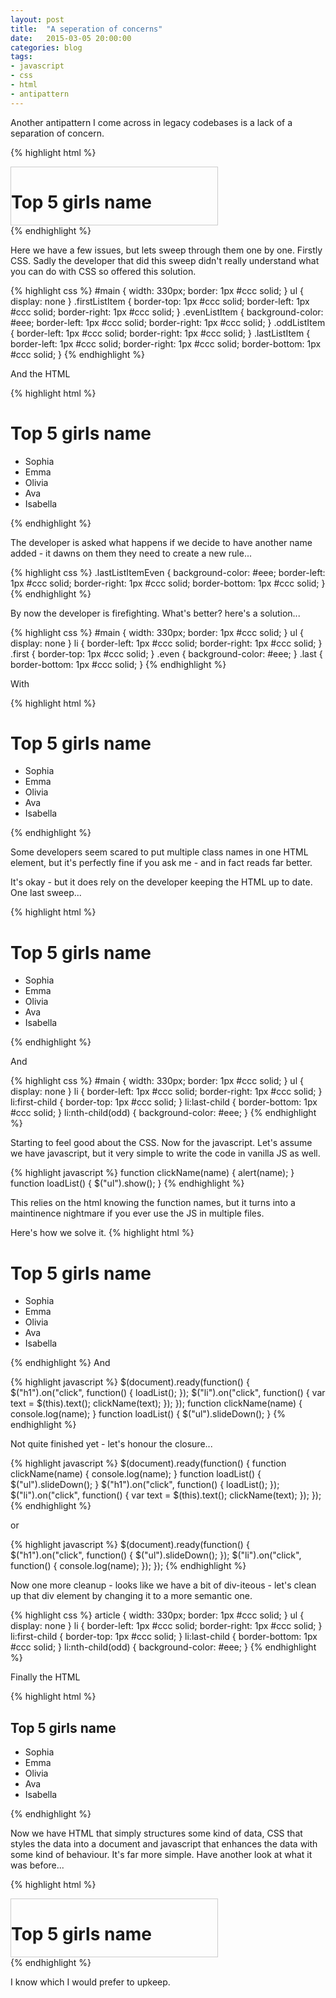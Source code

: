 ```yaml
---
layout: post
title:  "A seperation of concerns"
date:   2015-03-05 20:00:00
categories: blog
tags: 
- javascript
- css
- html
- antipattern
---
```



Another antipattern I come across in legacy codebases is  a lack of a separation of concern.

{% highlight html %}
<div id="main" style="width: 330px; border: 1px #ccc solid">
    <h1 onclick="loadList()">Top 5 girls name</h1>
    <ul style="display: none;">
        <li onclick="clickName('Sophia');" 
        style="border-top: 1px #ccc solid; border-left: 1px #ccc solid; border-right: 1px #ccc solid;">Sophia</li>
        <li onclick="clickName('Emma');" 
        style="background-color: #eee; border-left: 1px #ccc solid; border-right: 1px #ccc solid;">Emma</li>
        <li onclick="clickName('Olivia');" 
        style="border-left: 1px #ccc solid; border-right: 1px #ccc solid;">Olivia</li>
        <li onclick="clickName('Ava');" 
        style="background-color: #eee; border-left: 1px #ccc solid; border-right: 1px #ccc solid;">Ava</li>
        <li onclick="clickName('Isabella');" 
        style="border-left: 1px #ccc solid; border-right: 1px #ccc solid; border-bottom: 1px #ccc solid;">Isabella</li>
    </ul>
</div>
{% endhighlight %}

Here we have a few issues, but lets sweep through them one by one. Firstly CSS. Sadly the developer that did this sweep didn't really understand what you can do with CSS so offered this solution.

{% highlight css %}
#main { width: 330px; border: 1px #ccc solid; }
ul { display: none }
.firstListItem { border-top: 1px #ccc solid; border-left: 1px #ccc solid; border-right: 1px #ccc solid; }
.evenListItem { background-color: #eee; border-left: 1px #ccc solid; border-right: 1px #ccc solid; }
.oddListItem { border-left: 1px #ccc solid; border-right: 1px #ccc solid; }
.lastListItem { border-left: 1px #ccc solid; border-right: 1px #ccc solid; border-bottom: 1px #ccc solid; }
{% endhighlight %}

And the HTML 

{% highlight html %}
<div id="main">
    <h1 onclick="loadList()">Top 5 girls name</h1>
    <ul>
        <li class="firstListItem" onclick="clickName('Sophia');">Sophia</li>
        <li class="evenListItem" onclick="clickName('Emma');">Emma</li>
        <li class="oddListItem" onclick="clickName('Olivia');">Olivia</li>
        <li class="evenListItem" onclick="clickName('Ava');">Ava</li>
        <li class="lastListItem" onclick="clickName('Isabella');">Isabella</li>
    </ul>
</div>
{% endhighlight %}

The developer is asked what happens if we decide to have another name added - it dawns on them they need to create a new rule...

{% highlight css %}
.lastListItemEven { background-color: #eee; border-left: 1px #ccc solid; border-right: 1px #ccc solid; border-bottom: 1px #ccc solid; }
{% endhighlight %}

By now the developer is firefighting. What's better? here's a solution...

{% highlight css %}
#main { width: 330px; border: 1px #ccc solid; }
ul { display: none }
li { border-left: 1px #ccc solid; border-right: 1px #ccc solid; }
.first { border-top: 1px #ccc solid; }
.even { background-color: #eee; }
.last { border-bottom: 1px #ccc solid; }
{% endhighlight %}

With 

{% highlight html %}
<div id="main">
    <h1 onclick="loadList()">Top 5 girls name</h1>
    <ul>
        <li class="first odd" onclick="clickName('Sophia');">Sophia</li>
        <li class="even" onclick="clickName('Emma');">Emma</li>
        <li class="odd" onclick="clickName('Olivia');">Olivia</li>
        <li class="even" onclick="clickName('Ava');">Ava</li>
        <li class="last odd" onclick="clickName('Isabella');">Isabella</li>
    </ul>
</div>
{% endhighlight %}

Some developers seem scared to put multiple class names in one HTML element, but it's perfectly fine if you ask me - and in fact reads far better.

It's okay - but it does rely on the developer keeping the HTML up to date. One last sweep...

{% highlight html %}
<div id="main">
    <h1 onclick="loadList()">Top 5 girls name</h1>
    <ul>
        <li onclick="clickName('Sophia');">Sophia</li>
        <li onclick="clickName('Emma');">Emma</li>
        <li onclick="clickName('Olivia');">Olivia</li>
        <li onclick="clickName('Ava');">Ava</li>
        <li onclick="clickName('Isabella');">Isabella</li>
    </ul>
</div>
{% endhighlight %}

And

{% highlight css %}
#main { width: 330px; border: 1px #ccc solid; }
ul { display: none }
li { border-left: 1px #ccc solid; border-right: 1px #ccc solid; }
li:first-child { border-top: 1px #ccc solid; }
li:last-child { border-bottom: 1px #ccc solid; }
li:nth-child(odd) { background-color: #eee; }
{% endhighlight %}

Starting to feel good about the CSS. Now for the javascript. Let's assume we have javascript, but it very simple to write the code in vanilla JS as well.

{% highlight javascript %}
function clickName(name) {
  alert(name);
}
function loadList() {
    $("ul").show();
}
{% endhighlight %}


This relies on the html knowing the function names, but it turns into a maintinence nightmare if you ever use the JS in multiple files.

Here's how we solve it.
{% highlight html %}
<div id="main">
    <h1>Top 5 girls name</h1>
    <ul>
        <li>Sophia</li>
        <li>Emma</li>
        <li>Olivia</li>
        <li>Ava</li>
        <li>Isabella</li>
    </ul>
</div>
{% endhighlight %}
And

{% highlight javascript %}
$(document).ready(function() {
    $("h1").on("click", function() {
        loadList();
    });
    $("li").on("click", function() {
        var text = $(this).text();
        clickName(text);
    });
});
function clickName(name) {
  console.log(name);
}
function loadList() {
    $("ul").slideDown();
}
{% endhighlight %}

Not quite finished yet - let's honour the closure...

{% highlight javascript %}
$(document).ready(function() {
    function clickName(name) {
      console.log(name);
    }
    function loadList() {
        $("ul").slideDown();
    }
    $("h1").on("click", function() {
        loadList();
    });
    $("li").on("click", function() {
        var text = $(this).text();
        clickName(text);
    });
});
{% endhighlight %}

or

{% highlight javascript %}
$(document).ready(function() {
    $("h1").on("click", function() {
        $("ul").slideDown();
    });
    $("li").on("click", function() {
        console.log(name);
    });
});
{% endhighlight %}

Now one more cleanup - looks like we have a bit of div-iteous - let's clean up that div element by changing it to a more semantic one.

{% highlight css %}
article { width: 330px; border: 1px #ccc solid; }
ul { display: none }
li { border-left: 1px #ccc solid; border-right: 1px #ccc solid; }
li:first-child { border-top: 1px #ccc solid; }
li:last-child { border-bottom: 1px #ccc solid; }
li:nth-child(odd) { background-color: #eee; }
{% endhighlight %}

Finally the HTML

{% highlight html %}
<article>
    <h1>Top 5 girls name</h1>
    <ul>
        <li>Sophia</li>
        <li>Emma</li>
        <li>Olivia</li>
        <li>Ava</li>
        <li>Isabella</li>
    </ul>
</article>
{% endhighlight %}


Now we have HTML that simply structures some kind of data, CSS that styles the data into a document and javascript that enhances the data with some kind of behaviour. It's far more simple. Have another look at what it was before...

{% highlight html %}
<div id="main" style="width: 330px; border: 1px #ccc solid">
    <h1 onclick="loadList()">Top 5 girls name</h1>
    <ul style="display: none;">
        <li onclick="clickName('Sophia');" 
        style="border-top: 1px #ccc solid; border-left: 1px #ccc solid; border-right: 1px #ccc solid;">Sophia</li>
        <li onclick="clickName('Emma');" 
        style="background-color: #eee; border-left: 1px #ccc solid; border-right: 1px #ccc solid;">Emma</li>
        <li onclick="clickName('Olivia');" 
        style="border-left: 1px #ccc solid; border-right: 1px #ccc solid;">Olivia</li>
        <li onclick="clickName('Ava');" 
        style="background-color: #eee; border-left: 1px #ccc solid; border-right: 1px #ccc solid;">Ava</li>
        <li onclick="clickName('Isabella');" 
        style="border-left: 1px #ccc solid; border-right: 1px #ccc solid; border-bottom: 1px #ccc solid;">Isabella</li>
    </ul>
</div>
{% endhighlight %}

I know which I would prefer to upkeep.